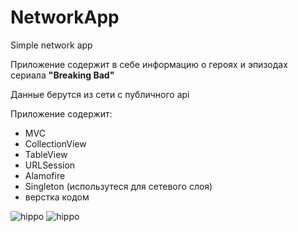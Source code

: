 # NetworkApp
Simple network app

Приложение содержит в себе информацию о героях и эпизодах сериала **"Breaking Bad"**

Данные берутся из сети с публичного api

Приложение содержит:
- MVC
- CollectionView
- TableView
- URLSession
- Alamofire
- Singleton (использутеся для сетевого слоя)
- верстка кодом

![hippo](https://media.giphy.com/media/ZBJ0kCKQrZamWUsQAf/giphy.gif) ![hippo](https://media.giphy.com/media/uxSN0IDLeij2xMntJX/giphy.gif)
